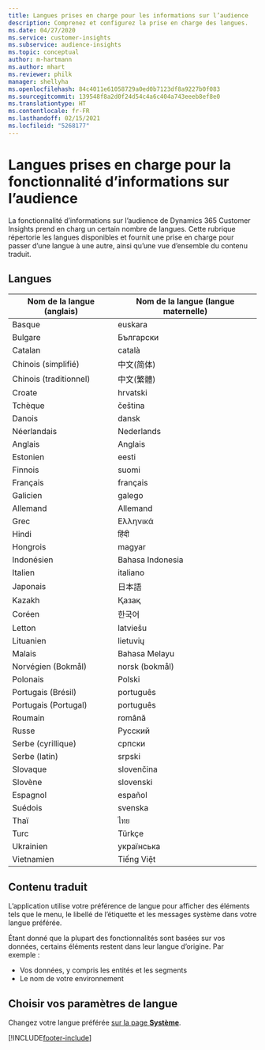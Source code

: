 ```yaml
---
title: Langues prises en charge pour les informations sur l’audience
description: Comprenez et configurez la prise en charge des langues.
ms.date: 04/27/2020
ms.service: customer-insights
ms.subservice: audience-insights
ms.topic: conceptual
author: m-hartmann
ms.author: mhart
ms.reviewer: philk
manager: shellyha
ms.openlocfilehash: 84c4011e61058729a0ed0b7123df8a9227b0f083
ms.sourcegitcommit: 139548f8a2d0f24d54c4a6c404a743eeeb8ef8e0
ms.translationtype: HT
ms.contentlocale: fr-FR
ms.lasthandoff: 02/15/2021
ms.locfileid: "5268177"
---
```

# <a name="supported-languages-for-audience-insights-capability"></a>Langues prises en charge pour la fonctionnalité d’informations sur l’audience

La fonctionnalité d’informations sur l’audience de Dynamics 365 Customer Insights prend en charg un certain nombre de langues. Cette rubrique répertorie les langues disponibles et fournit une prise en charge pour passer d’une langue à une autre, ainsi qu’une vue d’ensemble du contenu traduit.

## <a name="languages"></a>Langues

| Nom de la langue (anglais)|  Nom de la langue (langue maternelle) |
| ------------- | ------------- |
| Basque | euskara |
| Bulgare | Български |
| Catalan | català |
| Chinois (simplifié) | 中文(简体) |
| Chinois (traditionnel) | 中文(繁體) |
| Croate | hrvatski |
| Tchèque | čeština |
| Danois | dansk |
| Néerlandais | Nederlands |
| Anglais | Anglais |
| Estonien | eesti |
| Finnois | suomi |
| Français | français |
| Galicien | galego |
| Allemand | Allemand |
| Grec | Ελληνικά |
| Hindi | हिंदी |
| Hongrois | magyar |
| Indonésien | Bahasa Indonesia |
| Italien | italiano |
| Japonais | 日本語 |
| Kazakh | Қазақ |
| Coréen | 한국어 |
| Letton | latviešu |
| Lituanien | lietuvių |
| Malais | Bahasa Melayu |
| Norvégien (Bokmål) | norsk (bokmål) |
| Polonais | Polski |
| Portugais (Brésil) | português |
| Portugais (Portugal) | português |
| Roumain | română |
| Russe | Русский |
| Serbe (cyrillique) | српски |
| Serbe (latin) | srpski |
| Slovaque | slovenčina |
| Slovène | slovenski |
| Espagnol | español |
| Suédois | svenska |
| Thaï | ไทย |
| Turc | Türkçe |
| Ukrainien | українська |
| Vietnamien | Tiếng Việt |

## <a name="whats-translated"></a>Contenu traduit

L’application utilise votre préférence de langue pour afficher des éléments tels que le menu, le libellé de l’étiquette et les messages système dans votre langue préférée.

Étant donné que la plupart des fonctionnalités sont basées sur vos données, certains éléments restent dans leur langue d’origine. Par exemple :

- Vos données, y compris les entités et les segments
- Le nom de votre environnement

## <a name="choose-your-language-settings"></a>Choisir vos paramètres de langue  

Changez votre langue préférée [sur la page **Système**](system.md).


[!INCLUDE[footer-include](../includes/footer-banner.md)]